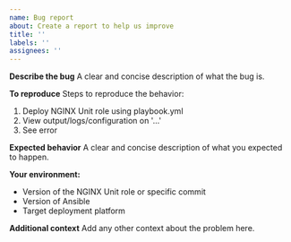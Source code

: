 ```yaml
---
name: Bug report
about: Create a report to help us improve
title: ''
labels: ''
assignees: ''
---
```

**Describe the bug**
A clear and concise description of what the bug is.

**To reproduce**
Steps to reproduce the behavior:
1. Deploy NGINX Unit role using playbook.yml
2. View output/logs/configuration on '...'
3. See error

**Expected behavior**
A clear and concise description of what you expected to happen.

**Your environment:**
-   Version of the NGINX Unit role or specific commit
-   Version of Ansible
-   Target deployment platform

**Additional context**
Add any other context about the problem here.
